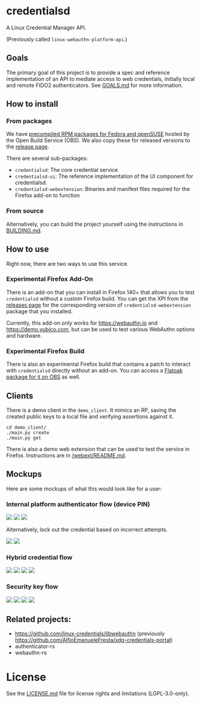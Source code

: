 # credentialsd

A Linux Credential Manager API.

(Previously called `linux-webauthn-platform-api`.)

## Goals

The primary goal of this project is to provide a spec and reference
implementation of an API to mediate access to web credentials, initially local
and remote FIDO2 authenticators. See [GOALS.md](/GOALS.md) for more information.

## How to install

### From packages

We have [precompiled RPM packages for Fedora and openSUSE][obs-packages] hosted
by the Open Build Service (OBS). We also copy these for released versions to the
[release page][release-page].

There are several sub-packages:

- `credentialsd`: The core credential service
- `credentialsd-ui`: The reference implementation of the UI component for
  credentialsd.
- `credentialsd-webextension`: Binaries and manifest files required for the
  Firefox add-on to function

[obs-packages]: https://build.opensuse.org/package/show/home:MSirringhaus:webauthn_devel/credentialsd
[release-page]: https://github.com/linux-credentials/credentialsd/releases

### From source

Alternatively, you can build the project yourself using the instructions in
[BUILDING.md](/BUILDING.md).

## How to use

Right now, there are two ways to use this service.

### Experimental Firefox Add-On

There is an add-on that you can install in Firefox 140+ that allows you to test
`credentialsd` without a custom Firefox build. You can get the XPI from the
[releases page][release-page] for the corresponding version of
`credentialsd-webextension` package that you installed.

Currently, this add-on only works for https://webauthn.io and
https://demo.yubico.com, but can be used to test various WebAuthn options and
hardware.

### Experimental Firefox Build

There is also an experimental Firefox build that contains a patch to interact
with `credentialsd` directly without an add-on. You can access a
[Flatpak package for it on OBS][firefox-patch-flatpak] as well.

[firefox-patch-flatpak]: https://download.opensuse.org/repositories/home:/MSirringhaus:/webauthn_devel/openSUSE_Factory_flatpak/

## Clients

There is a demo client in the `demo_client`. It mimics an RP, saving the created public keys to a local file and verifying assertions against it.

```shell
cd demo_client/
./main.py create
./main.py get
```

There is also a demo web extension that can be used to test the service in Firefox. Instructions are in [/webext/README.md]().

## Mockups

Here are some mockups of what this would look like for a user:

### Internal platform authenticator flow (device PIN)

![](images/register-start.png)
![](images/internal-pin-2.png)
![](images/end.png)

Alternatively, lock out the credential based on incorrect attempts.

![](images/internal-pin-3.png)
![](images/internal-pin-4.png)

### Hybrid credential flow

![](images/register-start.png)
![](images/qr-flow-2.png)
![](images/qr-flow-3.png)
![](images/end.png)

### Security key flow

![](images/register-start.png)
![](images/security-key-2.png)
![](images/security-key-3.png)
![](images/end.png)

## Related projects:

- https://github.com/linux-credentials/libwebauthn (previously https://github.com/AlfioEmanueleFresta/xdg-credentials-portal)
- authenticator-rs
- webauthn-rs

# License

See the [LICENSE.md](/LICENSE.md) file for license rights and limitations (LGPL-3.0-only).
